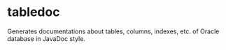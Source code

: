 tabledoc
========

Generates documentations about tables, columns, indexes, etc. of Oracle database in JavaDoc style.
